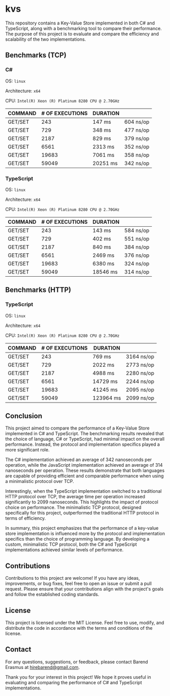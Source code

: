 # kvs

This repository contains a Key-Value Store implemented in both C# and TypeScript, along with a benchmarking tool to compare their performance. The purpose of this project is to evaluate and compare the efficiency and scalability of the two implementations.

## Benchmarks (TCP)

### C#

OS: `linux`

Architecture: `x64`

CPU: `Intel(R) Xeon (R) Platinum 8280 CPU @ 2.70GHz`

| COMMAND | # OF EXECUTIONS | DURATION |             |
|---------|-----------------|----------|-------------|
| GET/SET | 243             | 147 ms   | 604 ns/op   |
| GET/SET | 729             | 348 ms   | 477 ns/op   |
| GET/SET | 2187            | 829 ms   | 379 ns/op   |
| GET/SET | 6561            | 2313 ms  | 352 ns/op   |
| GET/SET | 19683           | 7061 ms  | 358 ns/op   |
| GET/SET | 59049           | 20251 ms | 342 ns/op   |

### TypeScript

OS: `linux`

Architecture: `x64`

CPU: `Intel(R) Xeon (R) Platinum 8280 CPU @ 2.70GHz`

| COMMAND | # OF EXECUTIONS | DURATION |             |
|---------|-----------------|----------|-------------|
| GET/SET | 243             | 143 ms   | 584 ns/op   |
| GET/SET | 729             | 402 ms   | 551 ns/op   |
| GET/SET | 2187            | 840 ms   | 384 ns/op   |
| GET/SET | 6561            | 2469 ms  | 376 ns/op   |
| GET/SET | 19683           | 6380 ms  | 324 ns/op   |
| GET/SET | 59049           | 18546 ms | 314 ns/op   |

## Benchmarks (HTTP)

### TypeScript

OS: `linux`

Architecture: `x64`

CPU: `Intel(R) Xeon (R) Platinum 8280 CPU @ 2.70GHz`

| COMMAND | # OF EXECUTIONS | DURATION  |             |
|---------|-----------------|-----------|-------------|
| GET/SET | 243             | 769 ms    | 3164 ns/op  |
| GET/SET | 729             | 2022 ms   | 2773 ns/op  |
| GET/SET | 2187            | 4988 ms   | 2280 ns/op  |
| GET/SET | 6561            | 14729 ms  | 2244 ns/op  |
| GET/SET | 19683           | 41245 ms  | 2095 ns/op  |
| GET/SET | 59049           | 123964 ms | 2099 ns/op  |

## Conclusion

This project aimed to compare the performance of a Key-Value Store implemented in C# and TypeScript. The benchmarking results revealed that the choice of language, C# or TypeScript, had minimal impact on the overall performance. Instead, the protocol and implementation specifics played a more significant role.

The C# implementation achieved an average of 342 nanoseconds per operation, while the JavaScript implementation achieved an average of 314 nanoseconds per operation. These results demonstrate that both languages are capable of providing efficient and comparable performance when using a minimalistic protocol over TCP.

Interestingly, when the TypeScript implementation switched to a traditional HTTP protocol over TCP, the average time per operation increased significantly to 2099 nanoseconds. This highlights the impact of protocol choice on performance. The minimalistic TCP protocol, designed specifically for this project, outperformed the traditional HTTP protocol in terms of efficiency.

In summary, this project emphasizes that the performance of a key-value store implementation is influenced more by the protocol and implementation specifics than the choice of programming language. By developing a custom, minimalistic TCP protocol, both the C# and TypeScript implementations achieved similar levels of performance.

## Contributions

Contributions to this project are welcome! If you have any ideas, improvements, or bug fixes, feel free to open an issue or submit a pull request. Please ensure that your contributions align with the project's goals and follow the established coding standards.

## License

This project is licensed under the MIT License. Feel free to use, modify, and distribute the code in accordance with the terms and conditions of the license.

## Contact

For any questions, suggestions, or feedback, please contact Barend Erasmus at hirebarend@gmail.com.

Thank you for your interest in this project! We hope it proves useful in evaluating and comparing the performance of C# and TypeScript implementations.